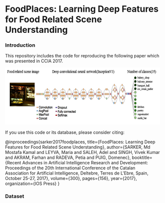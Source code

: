 # FoodPlaces: Learning Deep Features for Food Related Scene Understanding

### Introduction
This repository includes the code for reproducing the following paper which was presented in CCIA 2017.

<center><img src="model_archi.png" height="185"></img></center>

If you use this code or its database, please consider citing:

  @inproceedings{sarker2017foodplaces,
    title={FoodPlaces: Learning Deep Features for Food Related Scene Understanding},
      author={SARKER, Md Mostafa Kamal and LEYVA, Maria and SALEH, Adel and SINGH, Vivek Kumar and AKRAM, Farhan and RADEVA,         Petia and PUIG, Domenec},
      booktitle={Recent Advances in Artificial Intelligence Research and Development: Proceedings of the 20th International           Conference of the Catalan Association for Artificial Intelligence, Deltebre, Terres de L'Ebre, Spain, October 25-27,           2017},
      volume={300},
      pages={156},
      year={2017},
      organization={IOS Press}
    }

### Dataset
